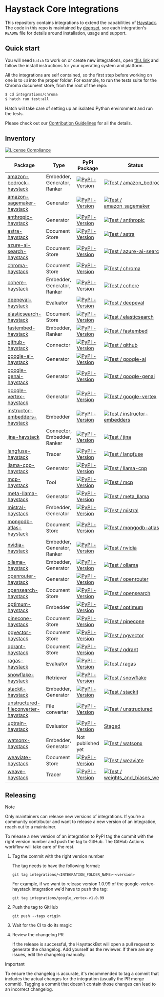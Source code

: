 # Haystack Core Integrations

This repository contains integrations to extend the capabilities of [Haystack](https://github.com/deepset-ai/haystack). The code in this repo is maintained by [deepset](https://www.deepset.ai), see each integration's `README` file for details around installation, usage and support.

## Quick start

You will need `hatch` to work on or create new integrations, open [this link](https://hatch.pypa.io/latest/install/#installation)
and follow the install instructions for your operating system and platform.

All the integrations are self contained, so the first step before working on one is to `cd` into the proper folder.
For example, to run the tests suite for the Chroma document store, from the root of the repo:

```sh
$ cd integrations/chroma
$ hatch run test:all
```

Hatch will take care of setting up an isolated Python environment and run the tests.

Please check out our [Contribution Guidelines](CONTRIBUTING.md) for all the details.

## Inventory

[![License Compliance](https://github.com/deepset-ai/haystack-core-integrations/actions/workflows/CI_license_compliance.yml/badge.svg)](https://github.com/deepset-ai/haystack-core-integrations/actions/workflows/CI_license_compliance.yml)

| Package                                                                                                        | Type                        | PyPi Package                                                                                                                                             | Status                                                                                                                                                                                                                                               |
|----------------------------------------------------------------------------------------------------------------|-----------------------------|----------------------------------------------------------------------------------------------------------------------------------------------------------|------------------------------------------------------------------------------------------------------------------------------------------------------------------------------------------------------------------------------------------------------|
| [amazon-bedrock-haystack](integrations/amazon_bedrock/)                                                        | Embedder, Generator, Ranker | [![PyPI - Version](https://img.shields.io/pypi/v/amazon-bedrock-haystack.svg)](https://pypi.org/project/amazon-bedrock-haystack)                         | [![Test / amazon_bedrock](https://github.com/deepset-ai/haystack-core-integrations/actions/workflows/amazon_bedrock.yml/badge.svg)](https://github.com/deepset-ai/haystack-core-integrations/actions/workflows/amazon_bedrock.yml)                   |
| [amazon-sagemaker-haystack](integrations/amazon_sagemaker/)                                                    | Generator                   | [![PyPI - Version](https://img.shields.io/pypi/v/amazon-sagemaker-haystack.svg)](https://pypi.org/project/amazon-sagemaker-haystack)                     | [![Test / amazon_sagemaker](https://github.com/deepset-ai/haystack-core-integrations/actions/workflows/amazon_sagemaker.yml/badge.svg)](https://github.com/deepset-ai/haystack-core-integrations/actions/workflows/amazon_sagemaker.yml)             |
| [anthropic-haystack](integrations/anthropic/)                                                                  | Generator                   | [![PyPI - Version](https://img.shields.io/pypi/v/anthropic-haystack.svg)](https://pypi.org/project/anthropic-haystack)                                   | [![Test / anthropic](https://github.com/deepset-ai/haystack-core-integrations/actions/workflows/anthropic.yml/badge.svg)](https://github.com/deepset-ai/haystack-core-integrations/actions/workflows/anthropic.yml)                                  |
| [astra-haystack](integrations/astra/)                                                                          | Document Store              | [![PyPI - Version](https://img.shields.io/pypi/v/astra-haystack.svg)](https://pypi.org/project/astra-haystack)                                           | [![Test / astra](https://github.com/deepset-ai/haystack-core-integrations/actions/workflows/astra.yml/badge.svg)](https://github.com/deepset-ai/haystack-core-integrations/actions/workflows/astra.yml)                                              |
| [azure-ai-search-haystack](integrations/azure_ai_search/)                                                      | Document Store              | [![PyPI - Version](https://img.shields.io/pypi/v/azure-ai-search-haystack.svg)](https://pypi.org/project/azure-ai-search-haystack)                       | [![Test / azure-ai-search](https://github.com/deepset-ai/haystack-core-integrations/actions/workflows/azure_ai_search.yml/badge.svg)](https://github.com/deepset-ai/haystack-core-integrations/actions/workflows/azure_ai_search.yml)                |
| [chroma-haystack](integrations/chroma/)                                                                        | Document Store              | [![PyPI - Version](https://img.shields.io/pypi/v/chroma-haystack.svg)](https://pypi.org/project/chroma-haystack)                                         | [![Test / chroma](https://github.com/deepset-ai/haystack-core-integrations/actions/workflows/chroma.yml/badge.svg)](https://github.com/deepset-ai/haystack-core-integrations/actions/workflows/chroma.yml)                                           |
| [cohere-haystack](integrations/cohere/)                                                                        | Embedder, Generator, Ranker | [![PyPI - Version](https://img.shields.io/pypi/v/cohere-haystack.svg)](https://pypi.org/project/cohere-haystack)                                         | [![Test / cohere](https://github.com/deepset-ai/haystack-core-integrations/actions/workflows/cohere.yml/badge.svg)](https://github.com/deepset-ai/haystack-core-integrations/actions/workflows/cohere.yml)                                           |
| [deepeval-haystack](integrations/deepeval/)                                                                    | Evaluator                   | [![PyPI - Version](https://img.shields.io/pypi/v/deepeval-haystack.svg)](https://pypi.org/project/deepeval-haystack)                                     | [![Test / deepeval](https://github.com/deepset-ai/haystack-core-integrations/actions/workflows/deepeval.yml/badge.svg)](https://github.com/deepset-ai/haystack-core-integrations/actions/workflows/deepeval.yml)                                     |
| [elasticsearch-haystack](integrations/elasticsearch/)                                                          | Document Store              | [![PyPI - Version](https://img.shields.io/pypi/v/elasticsearch-haystack.svg)](https://pypi.org/project/elasticsearch-haystack)                           | [![Test / elasticsearch](https://github.com/deepset-ai/haystack-core-integrations/actions/workflows/elasticsearch.yml/badge.svg)](https://github.com/deepset-ai/haystack-core-integrations/actions/workflows/elasticsearch.yml)                      |
| [fastembed-haystack](integrations/fastembed/)                                                                  | Embedder, Ranker            | [![PyPI - Version](https://img.shields.io/pypi/v/fastembed-haystack.svg)](https://pypi.org/project/fastembed-haystack/)                                  | [![Test / fastembed](https://github.com/deepset-ai/haystack-core-integrations/actions/workflows/fastembed.yml/badge.svg)](https://github.com/deepset-ai/haystack-core-integrations/actions/workflows/fastembed.yml)                                  |
| [github-haystack](integrations/github/)                                                                        | Connector                   | [![PyPI - Version](https://img.shields.io/pypi/v/github-haystack.svg)](https://pypi.org/project/github-haystack)                                         | [![Test / github](https://github.com/deepset-ai/haystack-core-integrations/actions/workflows/github.yml/badge.svg)](https://github.com/deepset-ai/haystack-core-integrations/actions/workflows/github.yml)                                           |
| [google-ai-haystack](integrations/google_ai/)                                                                  | Generator                   | [![PyPI - Version](https://img.shields.io/pypi/v/google-ai-haystack.svg)](https://pypi.org/project/google-ai-haystack)                                   | [![Test / google-ai](https://github.com/deepset-ai/haystack-core-integrations/actions/workflows/google_ai.yml/badge.svg)](https://github.com/deepset-ai/haystack-core-integrations/actions/workflows/google_ai.yml)                                  |
| [google-genai-haystack](integrations/google_genai/)                                                            | Generator                   | [![PyPI - Version](https://img.shields.io/pypi/v/google-genai-haystack.svg)](https://pypi.org/project/google-genai-haystack)                             | [![Test / google-genai](https://github.com/deepset-ai/haystack-core-integrations/actions/workflows/google_genai.yml/badge.svg)](https://github.com/deepset-ai/haystack-core-integrations/actions/workflows/google_genai.yml)                        |
| [google-vertex-haystack](integrations/google_vertex/)                                                          | Generator                   | [![PyPI - Version](https://img.shields.io/pypi/v/google-vertex-haystack.svg)](https://pypi.org/project/google-vertex-haystack)                           | [![Test / google-vertex](https://github.com/deepset-ai/haystack-core-integrations/actions/workflows/google_vertex.yml/badge.svg)](https://github.com/deepset-ai/haystack-core-integrations/actions/workflows/google_vertex.yml)                      |
| [instructor-embedders-haystack](integrations/instructor_embedders/)                                            | Embedder                    | [![PyPI - Version](https://img.shields.io/pypi/v/instructor-embedders-haystack.svg)](https://pypi.org/project/instructor-embedders-haystack)             | [![Test / instructor-embedders](https://github.com/deepset-ai/haystack-core-integrations/actions/workflows/instructor_embedders.yml/badge.svg)](https://github.com/deepset-ai/haystack-core-integrations/actions/workflows/instructor_embedders.yml) |
| [jina-haystack](integrations/jina/)                                                                            | Connector, Embedder, Ranker | [![PyPI - Version](https://img.shields.io/pypi/v/jina-haystack.svg)](https://pypi.org/project/jina-haystack)                                             | [![Test / jina](https://github.com/deepset-ai/haystack-core-integrations/actions/workflows/jina.yml/badge.svg)](https://github.com/deepset-ai/haystack-core-integrations/actions/workflows/jina.yml)                                                 |
| [langfuse-haystack](integrations/langfuse/)                                                                    | Tracer                      | [![PyPI - Version](https://img.shields.io/pypi/v/langfuse-haystack.svg?color=orange)](https://pypi.org/project/langfuse-haystack)                        | [![Test / langfuse](https://github.com/deepset-ai/haystack-core-integrations/actions/workflows/langfuse.yml/badge.svg)](https://github.com/deepset-ai/haystack-core-integrations/actions/workflows/langfuse.yml)                                     |
| [llama-cpp-haystack](integrations/llama_cpp/)                                                                  | Generator                   | [![PyPI - Version](https://img.shields.io/pypi/v/llama-cpp-haystack.svg?color=orange)](https://pypi.org/project/llama-cpp-haystack)                      | [![Test / llama-cpp](https://github.com/deepset-ai/haystack-core-integrations/actions/workflows/llama_cpp.yml/badge.svg)](https://github.com/deepset-ai/haystack-core-integrations/actions/workflows/llama_cpp.yml)                                  |
| [mcp-haystack](integrations/mcp/)                                                                              | Tool                      | [![PyPI - Version](https://img.shields.io/pypi/v/mcp-haystack.svg?color=orange)](https://pypi.org/project/mcp-haystack)                        | [![Test / mcp](https://github.com/deepset-ai/haystack-core-integrations/actions/workflows/mcp.yml/badge.svg)](https://github.com/deepset-ai/haystack-core-integrations/actions/workflows/mcp.yml)                                                    |
| [meta-llama-haystack](integrations/meta_llama/)                                                                              | Generator                      | [![PyPI - Version](https://img.shields.io/pypi/v/meta-llama-haystack.svg?color=orange)](https://pypi.org/project/meta-llama-haystack)                        | [![Test / meta_llama](https://github.com/deepset-ai/haystack-core-integrations/actions/workflows/meta_llama.yml/badge.svg)](https://github.com/deepset-ai/haystack-core-integrations/actions/workflows/meta_llama.yml)                                                    |
| [mistral-haystack](integrations/mistral/)                                                                      | Embedder, Generator         | [![PyPI - Version](https://img.shields.io/pypi/v/mistral-haystack.svg)](https://pypi.org/project/mistral-haystack)                                       | [![Test / mistral](https://github.com/deepset-ai/haystack-core-integrations/actions/workflows/mistral.yml/badge.svg)](https://github.com/deepset-ai/haystack-core-integrations/actions/workflows/mistral.yml)                                        |
| [mongodb-atlas-haystack](integrations/mongodb_atlas/)                                                          | Document Store              | [![PyPI - Version](https://img.shields.io/pypi/v/mongodb-atlas-haystack.svg?color=orange)](https://pypi.org/project/mongodb-atlas-haystack)              | [![Test / mongodb-atlas](https://github.com/deepset-ai/haystack-core-integrations/actions/workflows/mongodb_atlas.yml/badge.svg)](https://github.com/deepset-ai/haystack-core-integrations/actions/workflows/mongodb_atlas.yml)                      |
| [nvidia-haystack](integrations/nvidia/)                                                                        | Embedder, Generator, Ranker | [![PyPI - Version](https://img.shields.io/pypi/v/nvidia-haystack.svg?color=orange)](https://pypi.org/project/nvidia-haystack)                            | [![Test / nvidia](https://github.com/deepset-ai/haystack-core-integrations/actions/workflows/nvidia.yml/badge.svg)](https://github.com/deepset-ai/haystack-core-integrations/actions/workflows/nvidia.yml)                                           |
| [ollama-haystack](integrations/ollama/)                                                                        | Embedder, Generator         | [![PyPI - Version](https://img.shields.io/pypi/v/ollama-haystack.svg?color=orange)](https://pypi.org/project/ollama-haystack)                            | [![Test / ollama](https://github.com/deepset-ai/haystack-core-integrations/actions/workflows/ollama.yml/badge.svg)](https://github.com/deepset-ai/haystack-core-integrations/actions/workflows/ollama.yml)                                           |
| [openrouter-haystack](integrations/openrouter/)                                                                | Generator              | [![PyPI - Version](https://img.shields.io/pypi/v/openrouter-haystack.svg)](https://pypi.org/project/openrouter-haystack)                                 | [![Test / openrouter](https://github.com/deepset-ai/haystack-core-integrations/actions/workflows/openrouter.yml/badge.svg)](https://github.com/deepset-ai/haystack-core-integrations/actions/workflows/openrouter.yml)                               |
| [opensearch-haystack](integrations/opensearch/)                                                                | Document Store              | [![PyPI - Version](https://img.shields.io/pypi/v/opensearch-haystack.svg)](https://pypi.org/project/opensearch-haystack)                                 | [![Test / opensearch](https://github.com/deepset-ai/haystack-core-integrations/actions/workflows/opensearch.yml/badge.svg)](https://github.com/deepset-ai/haystack-core-integrations/actions/workflows/opensearch.yml)                               |
| [optimum-haystack](integrations/optimum/)                                                                      | Embedder                    | [![PyPI - Version](https://img.shields.io/pypi/v/optimum-haystack.svg)](https://pypi.org/project/optimum-haystack)                                       | [![Test / optimum](https://github.com/deepset-ai/haystack-core-integrations/actions/workflows/optimum.yml/badge.svg)](https://github.com/deepset-ai/haystack-core-integrations/actions/workflows/optimum.yml)                                        |
| [pinecone-haystack](integrations/pinecone/)                                                                    | Document Store              | [![PyPI - Version](https://img.shields.io/pypi/v/pinecone-haystack.svg?color=orange)](https://pypi.org/project/pinecone-haystack)                        | [![Test / pinecone](https://github.com/deepset-ai/haystack-core-integrations/actions/workflows/pinecone.yml/badge.svg)](https://github.com/deepset-ai/haystack-core-integrations/actions/workflows/pinecone.yml)                                     |
| [pgvector-haystack](integrations/pgvector/)                                                                    | Document Store              | [![PyPI - Version](https://img.shields.io/pypi/v/pgvector-haystack.svg?color=orange)](https://pypi.org/project/pgvector-haystack)                        | [![Test / pgvector](https://github.com/deepset-ai/haystack-core-integrations/actions/workflows/pgvector.yml/badge.svg)](https://github.com/deepset-ai/haystack-core-integrations/actions/workflows/pgvector.yml)                                     |
| [qdrant-haystack](integrations/qdrant/)                                                                        | Document Store              | [![PyPI - Version](https://img.shields.io/pypi/v/qdrant-haystack.svg?color=orange)](https://pypi.org/project/qdrant-haystack)                            | [![Test / qdrant](https://github.com/deepset-ai/haystack-core-integrations/actions/workflows/qdrant.yml/badge.svg)](https://github.com/deepset-ai/haystack-core-integrations/actions/workflows/qdrant.yml)                                           |
| [ragas-haystack](integrations/ragas/)                                                                          | Evaluator                   | [![PyPI - Version](https://img.shields.io/pypi/v/ragas-haystack.svg)](https://pypi.org/project/ragas-haystack)                                           | [![Test / ragas](https://github.com/deepset-ai/haystack-core-integrations/actions/workflows/ragas.yml/badge.svg)](https://github.com/deepset-ai/haystack-core-integrations/actions/workflows/ragas.yml)                                              |
| [snowflake-haystack](integrations/snowflake/)                                                                  | Retriever                   | [![PyPI - Version](https://img.shields.io/pypi/v/snowflake-haystack.svg)](https://pypi.org/project/snowflake-haystack)                                   | [![Test / snowflake](https://github.com/deepset-ai/haystack-core-integrations/actions/workflows/snowflake.yml/badge.svg)](https://github.com/deepset-ai/haystack-core-integrations/actions/workflows/snowflake.yml)                                  |
| [stackit-haystack](integrations/stackit/)                                                                      | Embedder, Generator         | [![PyPI - Version](https://img.shields.io/pypi/v/stackit-haystack.svg)](https://pypi.org/project/stackit-haystack)                                       | [![Test / stackit](https://github.com/deepset-ai/haystack-core-integrations/actions/workflows/stackit.yml/badge.svg)](https://github.com/deepset-ai/haystack-core-integrations/actions/workflows/stackit.yml)                                        |
| [unstructured-fileconverter-haystack](integrations/unstructured/)                                              | File converter              | [![PyPI - Version](https://img.shields.io/pypi/v/unstructured-fileconverter-haystack.svg)](https://pypi.org/project/unstructured-fileconverter-haystack) | [![Test / unstructured](https://github.com/deepset-ai/haystack-core-integrations/actions/workflows/unstructured.yml/badge.svg)](https://github.com/deepset-ai/haystack-core-integrations/actions/workflows/unstructured.yml)                         |
| [uptrain-haystack](https://github.com/deepset-ai/haystack-core-integrations/tree/staging/integrations/uptrain) | Evaluator                   | [![PyPI - Version](https://img.shields.io/pypi/v/uptrain-haystack.svg)](https://pypi.org/project/uptrain-haystack)                                       | [Staged](https://docs.haystack.deepset.ai/docs/breaking-change-policy#discontinuing-an-integration)                                                                                                   
| [watsonx-haystack](integrations/watsonx/) | Embedder, Generator | Not published yet | [![Test / watsonx](https://github.com/deepset-ai/haystack-core-integrations/actions/workflows/watsonx.yml/badge.svg)](https://github.com/deepset-ai/haystack-core-integrations/actions/workflows/watsonx.yml) |                                               |
| [weaviate-haystack](integrations/weaviate/)                                                                    | Document Store              | [![PyPI - Version](https://img.shields.io/pypi/v/weaviate-haystack.svg)](https://pypi.org/project/weaviate-haystack)                                     | [![Test / weaviate](https://github.com/deepset-ai/haystack-core-integrations/actions/workflows/weaviate.yml/badge.svg)](https://github.com/deepset-ai/haystack-core-integrations/actions/workflows/weaviate.yml)                                     |
| [weave-haystack](integrations/weights_and_biases_weave/)                                                       | Tracer                      | [![PyPI - Version](https://img.shields.io/pypi/v/weave-haystack.svg)](https://pypi.org/project/weave-haystack)                             | [![Test / weights_and_biases_weave](https://github.com/deepset-ai/haystack-core-integrations/actions/workflows/weights_and_biases_weave.yml/badge.svg)](https://github.com/deepset-ai/haystack-core-integrations/actions/workflows/weights_and_biases_weave.yml)                      |

## Releasing

> [!NOTE]
> Only maintainers can release new versions of integrations.
> If you're a community contributor and want to release a new version of an integration,
> reach out to a maintainer.

To release a new version of an integration to PyPI tag the commit with the right version number and push the tag to 
GitHub. The GitHub Actions workflow will take care of the rest.

1. Tag the commit with the right version number

    The tag needs to have the following format:

    ```
    git tag integrations/<INTEGRATION_FOLDER_NAME>-<version>
    ```

    For example, if we want to release version 1.0.99 of the google-vertex-haystack integration we'd have to push the tag:

    ```
    git tag integrations/google_vertex-v1.0.99
    ```
2. Push the tag to GitHub

    ```
    git push --tags origin
    ```
3. Wait for the CI to do its magic
4. Review the changelog PR

    If the release is successful, the HaystackBot will open a pull request to generate the changelog. 
    Add yourself as the reviewer. If there are any issues, edit the changelog manually.

> [!IMPORTANT]  
> To ensure the changelog is accurate, it's recommended to tag a commit that includes the actual changes for the 
> integration (usually the PR merge commit). Tagging a commit that doesn't contain those changes can lead to an 
> incorrect changelog.
